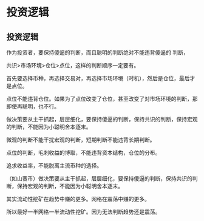 # 投资逻辑

## 投资逻辑

作为投资者，要保持傻逼的判断，而且聪明的判断绝对不能违背傻逼的 判断，

共识>市场环境>仓位>点位，这样的判断顺序一定要有。

首先要选择币种，再选择交易对，再选择市场环境（时机），然后是仓位，最后才是点位。

点位不能违背仓位。如果为了点位改变了仓位，甚至改变了对市场环境的判断，那即使再聪明，也不行。

做决策要从主干抓起，层层细化，要保持傻逼的判断，保持共识的判断，保持宏观的判断，不能因为小聪明舍本逐末。

微观的判断不能干扰宏观的判断，短期判断不能违背长期判断。

点位的判断，毛刺收益的博取，不能违背资本结构，仓位的分布。

追求收益率，不能脱离主流币种的选择。

（如山寨币）做决策要从主干抓起，层层细化，要保持傻逼的判断，保持共识的判断，保持宏观的判断，不能因为小聪明舍本逐末。​

其实流动性挖矿在趋势中赚的更多。网格在震荡中赚的更多。

所以最好一半网格一半流动性挖矿。因为无法判断趋势还是震荡。
